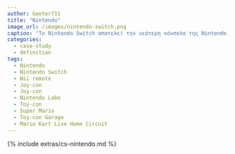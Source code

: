 ```yaml
---
author: Geoter711
title: "Nintendo"
image_url: /images/nintendo-switch.png
caption: "Το Nintendo Switch αποτελεί την νεότερη κόνσολα της Nintendo, προσφέροντας έναν νέο τρόπο για τον χρήστη να αλληλεπιδράσει με τα βιντεοπαιχνίδια"
categories:
  - case-study
  - definition
tags:
  - Nintendo
  - Nintendo Switch
  - Wii remote
  - Joy-con
  - Joy-con 
  - Nintendo Labo
  - Toy-con
  - Super Mario
  - Toy-con Garage
  - Mario Kart Live Home Circuit
---
```

{% include extras/cs-nintendo.md %}
